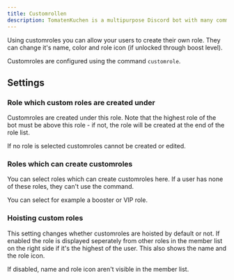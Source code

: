 ```yaml
---
title: Customrollen
description: TomatenKuchen is a multipurpose Discord bot with many common and innovative features for your server. Customroles allow users to created their own customized role on the server.
---
```


Using customroles you can allow your users to create their own role. They can change it's name, color and role icon (if unlocked through boost level).

Customroles are configured using the command `customrole`.

## Settings

### Role which custom roles are created under

Customroles are created under this role. Note that the highest role of the bot must be above this role - if not, the role will be created at the end of the role list.

If no role is selected customroles cannot be created or edited.

### Roles which can create customroles

You can select roles which can create customroles here. If a user has none of these roles, they can't use the command.

You can select for example a booster or VIP role.

### Hoisting custom roles

This setting changes whether customroles are hoisted by default or not. If enabled the role is displayed seperately from other roles in the member list on the right side if it's the highest of the user. This also shows the name and the role icon.

If disabled, name and role icon aren't visible in the member list.
